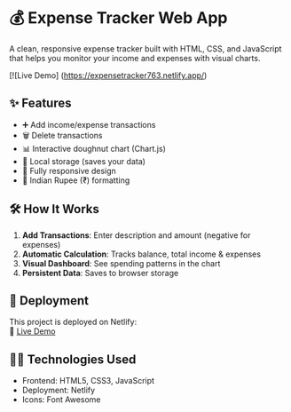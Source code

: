 # 💰 Expense Tracker Web App

A clean, responsive expense tracker built with HTML, CSS, and JavaScript that helps you monitor your income and expenses with visual charts.

[![Live Demo] (https://expensetracker763.netlify.app/)

## ✨ Features

- ➕ Add income/expense transactions
- 🗑️ Delete transactions
- 📊 Interactive doughnut chart (Chart.js)
- 💾 Local storage (saves your data)
- 📱 Fully responsive design
- 🔢 Indian Rupee (₹) formatting

## 🛠️ How It Works

1. **Add Transactions**: Enter description and amount (negative for expenses)
2. **Automatic Calculation**: Tracks balance, total income & expenses
3. **Visual Dashboard**: See spending patterns in the chart
4. **Persistent Data**: Saves to browser storage

## 🚀 Deployment

This project is deployed on Netlify:  
🔗 [Live Demo](https://expensetracker763.netlify.app/)

## 🧑‍💻 Technologies Used

- Frontend: HTML5, CSS3, JavaScript
- Deployment: Netlify
- Icons: Font Awesome
  
